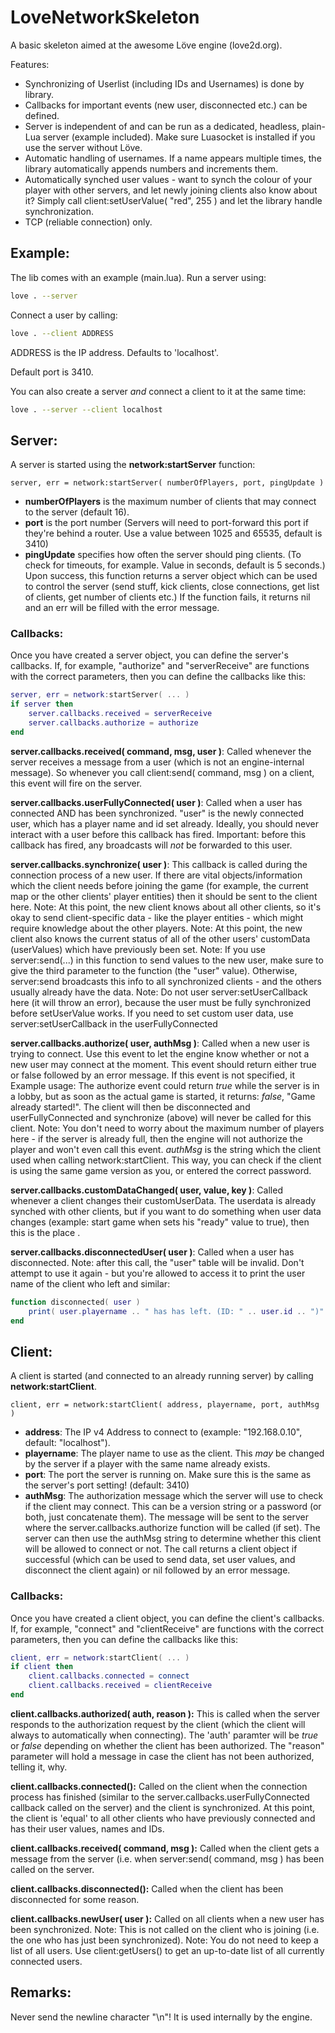 # LoveNetworkSkeleton #

A basic skeleton aimed at the awesome Löve engine (love2d.org).

Features:
- Synchronizing of Userlist (including IDs and Usernames) is done by library.
- Callbacks for important events (new user, disconnected etc.) can be defined.
- Server is independent of and can be run as a dedicated, headless, plain-Lua server (example included). Make sure Luasocket is installed if you use the server without Löve.
- Automatic handling of usernames. If a name appears multiple times, the library automatically appends numbers and increments them.
- Automatically synched user values - want to synch the colour of your player with other servers, and let newly joining clients also know about it? Simply call client:setUserValue( "red", 255 ) and let the library handle synchronization.
- TCP (reliable connection) only.

## Example: ##

The lib comes with an example (main.lua).
Run a server using:
```bash
love . --server
```
Connect a user by calling:
```bash
love . --client ADDRESS
```
ADDRESS is the IP address. Defaults to 'localhost'.

Default port is 3410.

You can also create a server _and_ connect a client to it at the same time:
```bash
love . --server --client localhost
```

## Server: ##

A server is started using the **network:startServer** function:

```
server, err = network:startServer( numberOfPlayers, port, pingUpdate )
```
- **numberOfPlayers** is the maximum number of clients that may connect to the server (default 16).
- **port** is the port number (Servers will need to port-forward this port if they're behind a router. Use a value between 1025 and 65535, default is 3410)
- **pingUpdate** specifies how often the server should ping clients. (To check for timeouts, for example. Value in seconds, default is 5 seconds.)
Upon success, this function returns a server object which can be used to control the server (send stuff, kick clients, close connections, get list of clients, get number of clients etc.)
If the function fails, it returns nil and an err will be filled with the error message.

### Callbacks: ###

Once you have created a server object, you can define the server's callbacks. If, for example, "authorize" and "serverReceive" are functions with the correct parameters, then you can define the callbacks like this:

```lua
server, err = network:startServer( ... )
if server then
	server.callbacks.received = serverReceive
	server.callbacks.authorize = authorize
end
```

**server.callbacks.received( command, msg, user )**: Called whenever the server receives a message from a user (which is not an engine-internal message). So whenever you call client:send( command, msg ) on a client, this event will fire on the server.

**server.callbacks.userFullyConnected( user )**: Called when a user has connected AND has been synchronized. "user" is the newly connected user, which has a player name and id set already. Ideally, you should never interact with a user before this callback has fired. Important: before this callback has fired, any broadcasts will _not_ be forwarded to this user.

**server.callbacks.synchronize( user )**: This callback is called during the connection process of a new user. If there are vital objects/information which the client needs before joining the game (for example, the current map or the other clients' player entities) then it should be sent to the client here.
Note: At this point, the new client knows about all other clients, so it's okay to send client-specific data - like the player entities - which might require knowledge about the other players.
Note: At this point, the new client also knows the current status of all of the other users' customData (userValues) which have previously been set.
Note: If you use server:send(...) in this function to send values to the new user, make sure to give the third parameter to the function (the "user" value). Otherwise, server:send broadcasts this info to all synchronized clients - and the others usually already have the data.
Note: Do not user server:setUserCallback here (it will throw an error), because the user must be fully synchronized before setUserValue works. If you need to set custom user data, use server:setUserCallback in the userFullyConnected

**server.callbacks.authorize( user, authMsg )**: Called when a new user is trying to connect. Use this event to let the engine know whether or not a new user may connect at the moment. This event should return either true or false followed by an error message. If this event is not specified, it 
Example usage: The authorize event could return _true_ while the server is in a lobby, but as soon as the actual game is started, it returns: _false_, "Game already started!". The client will then be disconnected and userFullyConnected and synchronize (above) will never be called for this client.
Note: You don't need to worry about the maximum number of players here - if the server is already full, then the engine will not authorize the player and won't even call this event.
_authMsg_ is the string which the client used when calling network:startClient. This way, you can check if the client is using the same game version as you, or entered the correct password.

**server.callbacks.customDataChanged( user, value, key )**: Called whenever a client changes their customUserData. The userdata is already synched with other clients, but if you want to do something when user data changes (example: start game when sets his "ready" value to true), then this is the place
.

**server.callbacks.disconnectedUser( user )**: Called when a user has disconnected. Note: after this call, the "user" table will be invalid. Don't attempt to use it again - but you're allowed to access it to print the user name of the client who left and similar:
```lua
function disconnected( user )
	print( user.playername .. " has has left. (ID: " .. user.id .. ")" )
end
```

## Client: ##

A client is started (and connected to an already running server) by calling **network:startClient**.

```
client, err = network:startClient( address, playername, port, authMsg )
```
- **address**: The IP v4 Address to connect to (example: "192.168.0.10", default: "localhost").
- **playername**: The player name to use as the client. This _may_ be changed by the server if a player with the same name already exists.
- **port**: The port the server is running on. Make sure this is the same as the server's port setting! (default: 3410)
- **authMsg**: The authorization message which the server will use to check if the client may connect. This can be a version string or a password (or both, just concatenate them). The message will be sent to the server where the server.callbacks.authorize function will be called (if set). The server can then use the authMsg string to determine whether this client will be allowed to connect or not.
The call returns a client object if successful (which can be used to send data, set user values, and disconnect the client again) or nil followed by an error message.

### Callbacks: ###

Once you have created a client object, you can define the client's callbacks. If, for example, "connect" and "clientReceive" are functions with the correct parameters, then you can define the callbacks like this:

```lua
client, err = network:startClient( ... )
if client then
	client.callbacks.connected = connect
	client.callbacks.received = clientReceive
end
```

**client.callbacks.authorized( auth, reason ):** This is called when the server responds to the authorization request by the client (which the client will always to automatically when connecting). The 'auth' paramter will be _true_ or _false_ depending on whether the client has been authorized. The "reason" parameter will hold a message in case the client has not been authorized, telling it, why.

**client.callbacks.connected():** Called on the client when the connection process has finished (similar to the server.callbacks.userFullyConnected callback called on the server) and the client is synchronized. At this point, the client is 'equal' to all other clients who have previously connected and has their user values, names and IDs.

**client.callbacks.received( command, msg ):** Called when the client gets a message from the server (i.e. when server:send( command, msg ) has been called on the server.

**client.callbacks.disconnected():** Called when the client has been disconnected for some reason.

**client.callbacks.newUser( user ):** Called on all clients when a new user has been synchronized.
Note: This is not called on the client who is joining (i.e. the one who has just been synchronized).
Note: You do not need to keep a list of all users. Use client:getUsers() to get an up-to-date list of all currently connected users.

## Remarks: ##

Never send the newline character "\n"!
It is used internally by the engine.
